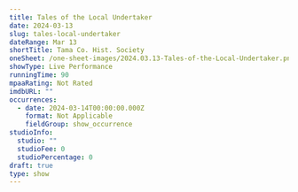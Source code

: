```yaml
---
title: Tales of the Local Undertaker
date: 2024-03-13
slug: tales-local-undertaker
dateRange: Mar 13
shortTitle: Tama Co. Hist. Society
oneSheet: /one-sheet-images/2024.03.13-Tales-of-the-Local-Undertaker.png
showType: Live Performance
runningTime: 90
mpaaRating: Not Rated
imdbURL: ""
occurrences:
  - date: 2024-03-14T00:00:00.000Z
    format: Not Applicable
    fieldGroup: show_occurrence
studioInfo:
  studio: ""
  studioFee: 0
  studioPercentage: 0
draft: true
type: show
---
```

